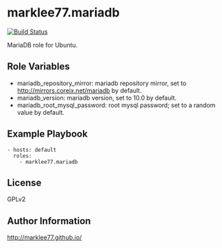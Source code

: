 marklee77.mariadb
=================

[![Build Status](https://travis-ci.org/marklee77/ansible-role-mariadb.svg?branch=master)](https://travis-ci.org/marklee77/ansible-role-mariadb)

MariaDB role for Ubuntu.

Role Variables
--------------

- mariadb_repository_mirror: mariadb repository mirror, set to 
                             http://mirrors.coreix.net/mariadb by default.
- mariadb_version: mariadb version, set to 10.0 by default.
- mariadb_root_mysql_password: root mysql password; set to a random value by 
                               default.

Example Playbook
-------------------------

    - hosts: default
      roles:
        - marklee77.mariadb

License
-------

GPLv2

Author Information
------------------

http://marklee77.github.io/
